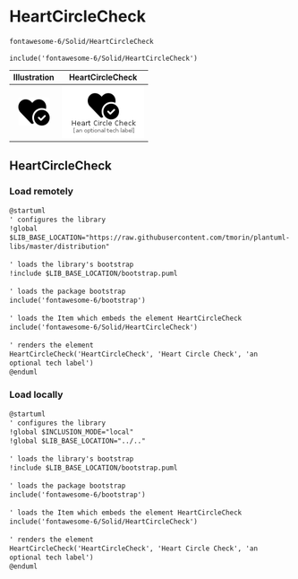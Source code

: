 # HeartCircleCheck


```text
fontawesome-6/Solid/HeartCircleCheck
```

```text
include('fontawesome-6/Solid/HeartCircleCheck')
```



| Illustration | HeartCircleCheck |
| :---: | :---: |
| ![illustration for Illustration](../../fontawesome-6/Solid/HeartCircleCheck.png) | ![illustration for HeartCircleCheck](../../fontawesome-6/Solid/HeartCircleCheck.Local.png) |




## HeartCircleCheck

### Load remotely
```plantuml
@startuml
' configures the library
!global $LIB_BASE_LOCATION="https://raw.githubusercontent.com/tmorin/plantuml-libs/master/distribution"

' loads the library's bootstrap
!include $LIB_BASE_LOCATION/bootstrap.puml

' loads the package bootstrap
include('fontawesome-6/bootstrap')

' loads the Item which embeds the element HeartCircleCheck
include('fontawesome-6/Solid/HeartCircleCheck')

' renders the element
HeartCircleCheck('HeartCircleCheck', 'Heart Circle Check', 'an optional tech label')
@enduml
```

### Load locally
```plantuml
@startuml
' configures the library
!global $INCLUSION_MODE="local"
!global $LIB_BASE_LOCATION="../.."

' loads the library's bootstrap
!include $LIB_BASE_LOCATION/bootstrap.puml

' loads the package bootstrap
include('fontawesome-6/bootstrap')

' loads the Item which embeds the element HeartCircleCheck
include('fontawesome-6/Solid/HeartCircleCheck')

' renders the element
HeartCircleCheck('HeartCircleCheck', 'Heart Circle Check', 'an optional tech label')
@enduml
```

